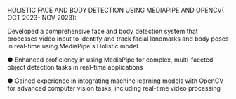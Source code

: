 HOLISTIC FACE AND BODY DETECTION USING MEDIAPIPE AND OPENCV( OCT
2023- NOV 2023):

Developed a comprehensive face and body detection system that processes video
input to identify and track facial landmarks and body poses in real-time using
MediaPipe's Holistic model.

● Enhanced proficiency in using MediaPipe for complex, multi-faceted object
detection tasks in real-time applications

● Gained experience in integrating machine learning models with OpenCV for
advanced computer vision tasks, including real-time video processing
